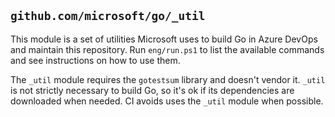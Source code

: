## `github.com/microsoft/go/_util`

This module is a set of utilities Microsoft uses to build Go in Azure DevOps and
maintain this repository. Run `eng/run.ps1` to list the available commands and
see instructions on how to use them.

The `_util` module requires the `gotestsum` library and doesn't vendor it.
`_util` is not strictly necessary to build Go, so it's ok if its dependencies
are downloaded when needed. CI avoids uses the `_util` module when possible.
